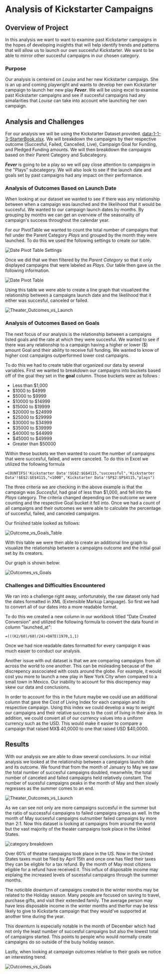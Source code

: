 # Analysis of Kickstarter Campaigns

## Overview of Project
In this analysis we want to want to examine past Kickstarter campaigns in the hopes of developing insightts that will help identify trends and patterns that will allow us to launch our own succesful Kickstarter. We want to be able to mirror other succesful campaigns in our chosen category.

### Purpose
Our analysis is centered on *Louise* and her new Kickstarter campaign. She is an up and coming playwright and wants to develop her own Kickstarter campaign to launch her new play ***Fever***.  We will be using excel to examine past Kickstarter campaigns and see if succesful campaigns had any simalarities that *Louise* can take into account whe launching her own campaign.
## Analysis and Challenges
For our analysis we will be using the Kickstarter Dataset provided. [data-1-1-3-StarterBook.xlsx](https://github.com/rulma/Kickstarter-Anlaysis/files/6412494/data-1-1-3-StarterBook.xlsx). We will breakdown the campaigns by their respective outcome (Succesful, Failed, Cancelled, Live), Campaign Goal for Funding, and Pledged Funding amounts. We will then breakdown the campaigns based on their Parent Category and Subcategory. 

***Fever*** is going to be a play so we will pay close attention to campaigns in the "Plays" subcategory. We will also look to see if the launch date and goals set by past campaigns had any impact on their performance.

### Analysis of Outcomes Based on Launch Date
When looking at our dataset we wanted to see if there was any relationship between when a campaign was launched and the likelihood that it would be succesful. We wanted to our campaign launch dates by months. By grouping by months we can get an overview of the seasonality of campaign's success throughout the calendar year.

For our PivotTable we wanted to count the total number of campaigns that fell under the Parent Category *Plays* and grouped by the month they were launched.
To do this we used the following settings to create our table.

![Date Pivot Table Settings](https://user-images.githubusercontent.com/82015631/116833176-43b30700-ab7d-11eb-92b8-260af7310bf3.PNG)

Once we did that we then filtered by the *Parent Category* so that it only displayed campaigns that were labeled as *Plays*. Our table then gave us the following information.

![Date Pivot Table](https://user-images.githubusercontent.com/82015631/116833195-62190280-ab7d-11eb-8c39-4c21eeadf260.PNG)

Using this table we were able to create a line graph that visualized the relationship between a campaigns launch date and the likelihood that it either was succesful, canceled or failed.

![Theater_Outcomes_vs_Launch](https://user-images.githubusercontent.com/82015631/116832802-e36f9580-ab7b-11eb-9296-ada7b3694ccf.PNG)



### Analysis of Outcomes Based on Goals
The next focus of our analysis is the relationship between a campaigns listed goals and the rate at which they were succesful. We wanted to see if there was any relationship to a campaign having a higher or lower ($) amount Goal and their ability to receive full funding. We wanted to know of higher cost campaigns outperformed lower cost campaigns.

To do this we had to create table that organized our data by several variables. First we wanted to breakdown our campaigns into buckets based off of the goal they set in the **goal** column. Those buckets were as follows : 
- Less than $1,000
- $1000 to $4999
- $5000 to $9999
- $10000 to $14999
- $15000 to $19999
- $20000 to $24999
- $25000 to $29999
- $30000 to $34999
- $35000 to $39999
- $40000 to $44999
- $45000 to $49999
- Greater than $50000

Within these buckets we then wanted to count the number of campaigns that were succesful, failed, and were canceled. To do this in Excel we utilized the following formula
```
=COUNTIFS('Kickstarter Data'!$G$2:$G$4115,"successful",'Kickstarter Data'!$E$2:$E$4115,"<1000",'Kickstarter Data'!$P$2:$P$4115,"plays")
```
The three criteria we are checking in the above example is that the campaign was *Succesful*, had goal of less than $1,000, and fell into the *Plays* category. The criteria changed depending on the outcome we were counting and the respective Goal bucket it fell into. Once we had a count of all campaigns and their outcomes we were able to calculate the percentage of succesful, failed, and canceled campaigns. 

Our finished table looked as follows: 

![Outcome_vs_Goals_Table](https://user-images.githubusercontent.com/82015631/116834235-b8d50b00-ab82-11eb-97a6-7ba56295fff3.PNG)

With this table we were then able to create an additional line graph to visualize the relationship between a campaigns outcome and the initial goal set by its creators.

Our graph is shown below:

![Outcomes_vs_Goals](https://user-images.githubusercontent.com/82015631/116832805-e9657680-ab7b-11eb-8a54-723ab7c83226.png)

### Challenges and Difficulties Encountered
We ran into a challenge right away, unfortunately, the raw dataset only had the dates formatted in XML (Extensible Markup Language). So first we had to convert all of our dates into a more readable format. 

To do this we created a new column in our workbook titled "Date Created Conversion" and utilized the following formula to convert the data found in column "launched_at":

```
=(((K2/60)/60)/24)+DATE(1970,1,1)
```

Once we had nice readable dates formatted for every campaign it was much easier to conduct our analysis.

Another issue with out dataset is that we are comparing campaigns from all across the world to one another. This can be misleading because of the discrepency asscociated with costs around the globe. For example, it would cost you more to launch a new play in New York City when compared to a small town in Mexico. Our inability to account for this discrepency may skew our data and conclusions.

In order to account for this in the future maybe we could use an additional column that gave the Cost of Living Index for each campaign and its respective campaign. Using this index we could develop a way to weight our campaigns and their relative success to the cost of living in their area. In addition, we could convert all of our currency values into a uniform currency such as the USD. This would make it easier to compare a campaign that raised MX$ 40,0000 to one that raised USD $40,0000.

## Results

With our analysis we are able to draw several conclusions. In our initial analysis we looked at the relationship between a campaigns launch date and its outcome. We found that from the month of January to May we saw the total number of succesful campaigns doubled, meanwhile, the total number of canceled and failed campaigns held relatively constant. The number of sucesful campaigns peaks in the month of May and then slowly regresses as the summer comes to an end. 

![Theater_Outcomes_vs_Launch](https://user-images.githubusercontent.com/82015631/116834627-96dc8800-ab84-11eb-885d-c9d0d114655f.PNG)

As we can see not only are more campaigns succesful in the summer but the ratio of successful campaigns to failed campaigns grows as well. In the month of May sucsesful campaigns outnumber failed campaigns by more than 2:1. Now this dataset is looking at campaigns from around the world but the vast majority of the theater campaigns took place in the United States. 

![category breakdown](https://user-images.githubusercontent.com/82015631/116834829-7660fd80-ab85-11eb-97c5-85b21140a9bd.PNG)

Over 60% of theatre campaigns took place in the US. Now in the United States taxes must be filed by April 15th and once one has filed their taxes they can be eligble for a tax refund. By the month of May most citizens eligible for a refund have received it. This influx of disposable income may explaing the increased levels of sucessful campaigns through the summer months. 

The noticible downturn of campaigns created in the winter months may be related to the Holiday season. Many people are focused on saving to travel, purchase gifts, and visit their extended family. The average person may have less disposable income in the winter months and therfor may be less likely to give to Kickstarte campaign that they would've supported at another time during the year. 

This downturn is especially notable in the month of December which had not only the least number of succesful campaigns but also the lowest total of campaigns started. This points to people who would normally create campaigns do so outside of the busy holiday season. 

Lastly, when looking at campaign outcomes relative to their goals we notice an interesting trend. 

![Outcomes_vs_Goals](https://user-images.githubusercontent.com/82015631/116835047-64cc2580-ab86-11eb-8cf5-e5f0761a6c05.png)


